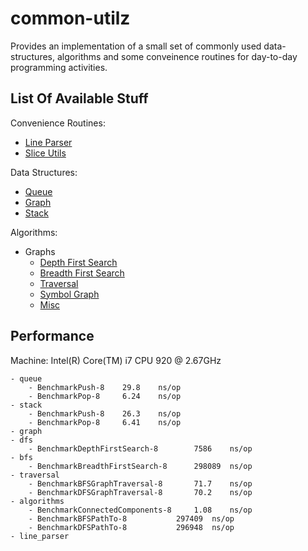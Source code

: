common-utilz
============
Provides an implementation of a small set of commonly used
data-structures, algorithms and some conveinence routines for
day-to-day programming activities.

List Of Available Stuff
-----------------------
Convenience Routines:
  - [Line Parser](http://godoc.org/github.com/anupamk/common-utilz/line_parser)
  - [Slice Utils](http://godoc.org/github.com/anupamk/common-utilz/slice_utils)

Data Structures:
  - [Queue](http://godoc.org/github.com/anupamk/common-utilz/queue)
  - [Graph](http://godoc.org/github.com/anupamk/common-utilz/graph)
  - [Stack](http://godoc.org/github.com/anupamk/common-utilz/stack)

Algorithms:
  - Graphs
      - [Depth First Search](http://godoc.org/github.com/anupamk/common-utilz/graph/dfs)
      - [Breadth First Search](http://godoc.org/github.com/anupamk/common-utilz/graph/bfs)
      - [Traversal](http://godoc.org/github.com/anupamk/common-utilz/graph/traversal)
      - [Symbol Graph](http://godoc.org/github.com/anupamk/common-utilz/graph/symbol_graph)
      - [Misc](http://godoc.org/github.com/anupamk/common-utilz/graph/algorithms)

Performance
-----------
Machine: Intel(R) Core(TM) i7 CPU 920  @ 2.67GHz

```
- queue
    - BenchmarkPush-8    29.8    ns/op
    - BenchmarkPop-8     6.24    ns/op
- stack
    - BenchmarkPush-8    26.3    ns/op
    - BenchmarkPop-8     6.41    ns/op
- graph
- dfs
    - BenchmarkDepthFirstSearch-8        7586    ns/op
- bfs
    - BenchmarkBreadthFirstSearch-8      298089  ns/op
- traversal
    - BenchmarkBFSGraphTraversal-8       71.7    ns/op
    - BenchmarkDFSGraphTraversal-8       70.2    ns/op
- algorithms
    - BenchmarkConnectedComponents-8     1.08    ns/op
    - BenchmarkBFSPathTo-8       	 297409  ns/op
    - BenchmarkDFSPathTo-8       	 296948  ns/op
- line_parser
```
